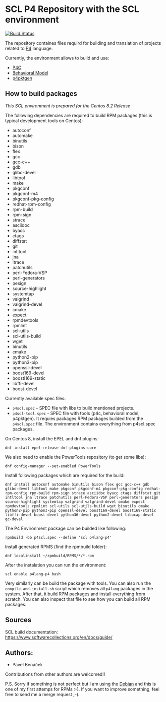 # SCL P4 Repository with the SCL environment 

[![Build Status](https://benycze.semaphoreci.com/badges/centos-p4-scl/branches/master.svg?style=shields)](https://benycze.semaphoreci.com/projects/centos-p4-scl)

The repository containes files requird for building and translation of projects related to [P4](https://github.com/p4lang) language.

Currently, the environment allows to build and use:
* [P4C](https://github.com/p4lang/p4c)  
* [Behavioral Model](https://github.com/p4lang/behavioral-model)
* [p4pktgen](https://github.com/p4pktgen/p4pktgen)

## How to build packages

*This SCL environment is prepared for the Centos 8.2 Release*

The following dependencies are required to build RPM packages (this is typical development tools on Centos):
* autoconf
* automake
* binutils
* bison
* flex
* gcc
* gcc-c++
* gdb
* glibc-devel
* libtool
* make
* pkgconf
* pkgconf-m4
* pkgconf-pkg-config
* redhat-rpm-config
* rpm-build
* rpm-sign
* strace
* asciidoc
* byacc
* ctags
* diffstat
* git 
* intltool
* jna 
* ltrace
* patchutils
* perl-Fedora-VSP
* perl-generators
* pesign
* source-highlight
* systemtap
* valgrind
* valgrind-devel
* cmake
* expect
* rpmdevtools
* rpmlint
* scl-utils
* scl-utils-build
* wget
* binutils
* cmake
* python2-pip
* python3-pip
* openssl-devel
* boost169-devel
* boosti169-static
* libffi-devel
* boost-devel


Currently available spec files:

* `p4scl.spec` - SPEC file with libs to build mentioned projects.
* `p4scl-tool.spec` - SPEC file with tools (p4c, behavioral model, p4pktgen). It requies packages RPM packages builded from the `p4scl.spec` file. The environment contains everything from p4scl.spec packages.


On Centos 8, install the EPEL and dnf plugins:

```
dnf install epel-release dnf-plugins-core
```

We also need to enable the PowerTools repository (to get some libs):

```
dnf config-manager --set-enabled PowerTools
```

Install following packages which are required for the build:

```
dnf install autoconf automake binutils bison flex gcc gcc-c++ gdb glibc-devel libtool make pkgconf pkgconf-m4 pkgconf-pkg-config redhat-rpm-config rpm-build rpm-sign strace asciidoc byacc ctags diffstat git intltool jna ltrace patchutils perl-Fedora-VSP perl-generators pesign source-highlight systemtap valgrind valgrind-devel cmake expect rpmdevtools rpmlint scl-utils scl-utils-build wget binutils cmake python2-pip python3-pip openssl-devel boost169-devel boost169-static libffi-devel boost-devel python36-devel python2-devel libpcap-devel gc-devel
```

The P4 Environment package can be builded like following:

```
rpmbuild -bb p4scl.spec --define 'scl p4lang-p4'
```

Install generated RPMS (find the rpmbuild folder):

```
dnf localinstall ~/rpmbuild/RPMS/*/*.rpm
```

After the instalation you can run the environment:

```
scl enable p4lang-p4 bash
```

Very similarly can be build the package with tools. You can also run the `compile-and-install.sh` script which removes all `p4lang` packages in the system. After that, it build RPM packages and install everything from scratch. You can also inspect that file to see how you can build all RPM packages.

## Sources

SCL build documentation: https://www.softwarecollections.org/en/docs/guide/

## Authors:

* Pavel Benáček

Contributions from other authors are welcomed!!

P.S. Sorry if something is not perfect but I am using the [Debian](https://www.debian.org) and this is one of my first attemps for RPMs :-). If you want to improve something, feel free to send me a merge request ;-).
